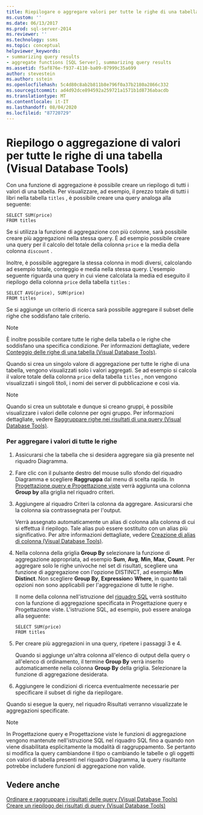 ```yaml
---
title: Riepilogare o aggregare valori per tutte le righe di una tabella (Visual Database Tools) | Microsoft Docs
ms.custom: ''
ms.date: 06/13/2017
ms.prod: sql-server-2014
ms.reviewer: ''
ms.technology: ssms
ms.topic: conceptual
helpviewer_keywords:
- summarizing query results
- aggregate functions [SQL Server], summarizing query results
ms.assetid: f5af876e-f937-4110-ba09-07999c35a699
author: stevestein
ms.author: sstein
ms.openlocfilehash: 5c4d80c8ab2b811b8e796f0a37b2180a2866c332
ms.sourcegitcommit: ad4d92dce894592a259721a1571b1d8736abacdb
ms.translationtype: MT
ms.contentlocale: it-IT
ms.lasthandoff: 08/04/2020
ms.locfileid: "87720729"
---
```

# <a name="summarize-or-aggregate-values-for-all-rows-in-a-table-visual-database-tools"></a>Riepilogo o aggregazione di valori per tutte le righe di una tabella (Visual Database Tools)
  Con una funzione di aggregazione è possibile creare un riepilogo di tutti i valori di una tabella. Per visualizzare, ad esempio, il prezzo totale di tutti i libri nella tabella `titles` , è possibile creare una query analoga alla seguente:  
  
```  
SELECT SUM(price)  
FROM titles  
```  
  
 Se si utilizza la funzione di aggregazione con più colonne, sarà possibile creare più aggregazioni nella stessa query. È ad esempio possibile creare una query per il calcolo del totale della colonna `price` e la media della colonna `discount` .  
  
 Inoltre, è possibile aggregare la stessa colonna in modi diversi, calcolando ad esempio totale, conteggio e media nella stessa query. L'esempio seguente riguarda una query in cui viene calcolata la media ed eseguito il riepilogo della colonna `price` della tabella `titles` :  
  
```  
SELECT AVG(price), SUM(price)  
FROM titles  
```  
  
 Se si aggiunge un criterio di ricerca sarà possibile aggregare il subset delle righe che soddisfano tale criterio.  
  
> [!NOTE]  
>  È inoltre possibile contare tutte le righe della tabella o le righe che soddisfano una specifica condizione. Per informazioni dettagliate, vedere [Conteggio delle righe di una tabella &#40;Visual Database Tools&#41;](visual-database-tools.md).  
  
 Quando si crea un singolo valore di aggregazione per tutte le righe di una tabella, vengono visualizzati solo i valori aggregati. Se ad esempio si calcola il valore totale della colonna `price` della tabella `titles` , non vengono visualizzati i singoli titoli, i nomi dei server di pubblicazione e così via.  
  
> [!NOTE]  
>  Quando si crea un subtotale e dunque si creano gruppi, è possibile visualizzare i valori delle colonne per ogni gruppo. Per informazioni dettagliate, vedere [Raggruppare righe nei risultati di una query &#40;Visual Database Tools&#41;](group-rows-in-query-results-visual-database-tools.md).  
  
### <a name="to-aggregate-values-for-all-rows"></a>Per aggregare i valori di tutte le righe  
  
1.  Assicurarsi che la tabella che si desidera aggregare sia già presente nel riquadro Diagramma.  
  
2.  Fare clic con il pulsante destro del mouse sullo sfondo del riquadro Diagramma e scegliere **Raggruppa** dal menu di scelta rapida. In [Progettazione query e Progettazione viste](query-and-view-designer-tools-visual-database-tools.md) verrà aggiunta una colonna **Group by** alla griglia nel riquadro criteri.  
  
3.  Aggiungere al riquadro Criteri la colonna da aggregare. Assicurarsi che la colonna sia contrassegnata per l'output.  
  
     Verrà assegnato automaticamente un alias di colonna alla colonna di cui si effettua il riepilogo. Tale alias può essere sostituito con un alias più significativo. Per altre informazioni dettagliate, vedere [Creazione di alias di colonna &#40;Visual Database Tools&#41;](create-column-aliases-visual-database-tools.md).  
  
4.  Nella colonna della griglia **Group By** selezionare la funzione di aggregazione appropriata, ad esempio **Sum**, **Avg**, **Min**, **Max**, **Count**. Per aggregare solo le righe univoche nel set di risultati, scegliere una funzione di aggregazione con l'opzione DISTINCT, ad esempio **Min Distinct**. Non scegliere **Group By**, **Expression**o **Where**, in quanto tali opzioni non sono applicabili per l'aggregazione di tutte le righe.  
  
     Il nome della colonna nell'istruzione del [riquadro SQL](sql-pane-visual-database-tools.md) verrà sostituito con la funzione di aggregazione specificata in Progettazione query e Progettazione viste. L'istruzione SQL, ad esempio, può essere analoga alla seguente:  
  
    ```  
    SELECT SUM(price)  
    FROM titles  
    ```  
  
5.  Per creare più aggregazioni in una query, ripetere i passaggi 3 e 4.  
  
     Quando si aggiunge un'altra colonna all'elenco di output della query o all'elenco di ordinamento, il termine **Group By** verrà inserito automaticamente nella colonna **Group By** della griglia. Selezionare la funzione di aggregazione desiderata.  
  
6.  Aggiungere le condizioni di ricerca eventualmente necessarie per specificare il subset di righe da riepilogare.  
  
 Quando si esegue la query, nel riquadro Risultati verranno visualizzate le aggregazioni specificate.  
  
> [!NOTE]  
>  In Progettazione query e Progettazione viste le funzioni di aggregazione vengono mantenute nell'istruzione SQL nel riquadro SQL fino a quando non viene disabilitata esplicitamente la modalità di raggruppamento. Se pertanto si modifica la query cambiandone il tipo o cambiando le tabelle o gli oggetti con valori di tabella presenti nel riquadro Diagramma, la query risultante potrebbe includere funzioni di aggregazione non valide.  
  
## <a name="see-also"></a>Vedere anche  
 [Ordinare e raggruppare i risultati delle query &#40;Visual Database Tools&#41;](sort-and-group-query-results-visual-database-tools.md)   
 [Creare un riepilogo dei risultati di query &#40;Visual Database Tools&#41;](summarize-query-results-visual-database-tools.md)  
  
  
